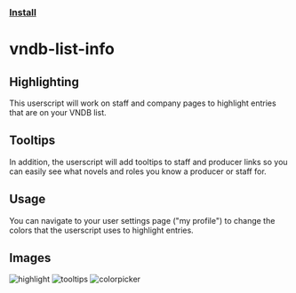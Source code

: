 ### [Install](https://raw.githubusercontent.com/MarvNC/vndb-list-highlighter/main/vndb-list-highlighter.user.js)

# vndb-list-info

## Highlighting

This userscript will work on staff and company pages to highlight entries that are on your VNDB list.

## Tooltips

In addition, the userscript will add tooltips to staff and producer links so you can easily see what novels and roles you know a producer or staff for.

## Usage

You can navigate to your user settings page ("my profile") to change the colors that the userscript uses to highlight entries.

## Images

![highlight](https://files.catbox.moe/asdz2o.png)
![tooltips](https://files.catbox.moe/3bh5ck.png)
![colorpicker](https://files.catbox.moe/numnz2.png)
